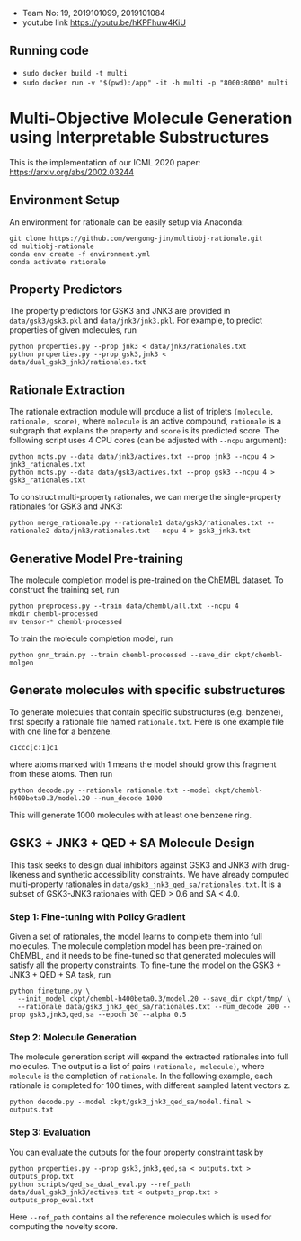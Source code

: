 - Team No: 19, 2019101099, 2019101084
- youtube link https://youtu.be/hKPFhuw4KiU

## Running code 
- `sudo docker build -t multi`
- `sudo docker run -v "$(pwd):/app" -it -h multi -p "8000:8000" multi`
# Multi-Objective Molecule Generation using Interpretable Substructures

This is the implementation of our ICML 2020 paper: https://arxiv.org/abs/2002.03244

## Environment Setup
An environment for rationale can be easily setup via Anaconda:
```
git clone https://github.com/wengong-jin/multiobj-rationale.git
cd multiobj-rationale
conda env create -f environment.yml
conda activate rationale
```

## Property Predictors
The property predictors for GSK3 and JNK3 are provided in `data/gsk3/gsk3.pkl` and `data/jnk3/jnk3.pkl`. For example, to predict properties of given molecules, run
```
python properties.py --prop jnk3 < data/jnk3/rationales.txt
python properties.py --prop gsk3,jnk3 < data/dual_gsk3_jnk3/rationales.txt
```

## Rationale Extraction
The rationale extraction module will produce a list of triplets `(molecule, rationale, score)`, where `molecule` is an active compound, `rationale` is a subgraph that explains the property and `score` is its predicted score. The following script uses 4 CPU cores (can be adjusted with `--ncpu` argument):
```
python mcts.py --data data/jnk3/actives.txt --prop jnk3 --ncpu 4 > jnk3_rationales.txt
python mcts.py --data data/gsk3/actives.txt --prop gsk3 --ncpu 4 > gsk3_rationales.txt
```
To construct multi-property rationales, we can merge the single-property rationales for GSK3 and JNK3:
```
python merge_rationale.py --rationale1 data/gsk3/rationales.txt --rationale2 data/jnk3/rationales.txt --ncpu 4 > gsk3_jnk3.txt
```

## Generative Model Pre-training
The molecule completion model is pre-trained on the ChEMBL dataset. To construct the training set, run
```
python preprocess.py --train data/chembl/all.txt --ncpu 4
mkdir chembl-processed
mv tensor-* chembl-processed
```
To train the molecule completion model, run
```
python gnn_train.py --train chembl-processed --save_dir ckpt/chembl-molgen
```

## Generate molecules with specific substructures
To generate molecules that contain specific substructures (e.g. benzene), first specify a rationale file named `rationale.txt`. Here is one example file with one line for a benzene.
```
c1ccc[c:1]c1
```
where atoms marked with 1 means the model should grow this fragment from these atoms. Then run
```
python decode.py --rationale rationale.txt --model ckpt/chembl-h400beta0.3/model.20 --num_decode 1000
```
This will generate 1000 molecules with at least one benzene ring.

## GSK3 + JNK3 + QED + SA Molecule Design

This task seeks to design dual inhibitors against GSK3 and JNK3 with drug-likeness and synthetic accessibility constraints. We have already computed multi-property rationales in `data/gsk3_jnk3_qed_sa/rationales.txt`. It is a subset of GSK3-JNK3 rationales with QED > 0.6 and SA < 4.0. 

### Step 1: Fine-tuning with Policy Gradient
Given a set of rationales, the model learns to complete them into full molecules. The molecule completion model has been pre-trained on ChEMBL, and it needs to be fine-tuned so that generated molecules will satisfy all the property constraints. To fine-tune the model on the GSK3 + JNK3 + QED + SA task, run
```
python finetune.py \
  --init_model ckpt/chembl-h400beta0.3/model.20 --save_dir ckpt/tmp/ \
  --rationale data/gsk3_jnk3_qed_sa/rationales.txt --num_decode 200 --prop gsk3,jnk3,qed,sa --epoch 30 --alpha 0.5
```

### Step 2: Molecule Generation
The molecule generation script will expand the extracted rationales into full molecules. The output is a list of pairs `(rationale, molecule)`, where `molecule` is the completion of `rationale`. In the following example, each rationale is completed for 100 times, with different sampled latent vectors z.
```
python decode.py --model ckpt/gsk3_jnk3_qed_sa/model.final > outputs.txt
```

### Step 3: Evaluation
You can evaluate the outputs for the four property constraint task by
```
python properties.py --prop gsk3,jnk3,qed,sa < outputs.txt > outputs_prop.txt
python scripts/qed_sa_dual_eval.py --ref_path data/dual_gsk3_jnk3/actives.txt < outputs_prop.txt > outputs_prop_eval.txt
```
Here `--ref_path` contains all the reference molecules which is used for computing the novelty score. 
